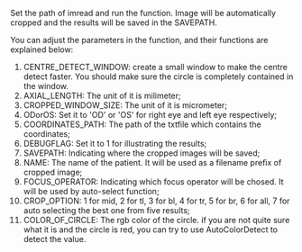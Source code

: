 Set the path of imread and run the function. Image will be automatically cropped and the results will be saved in the SAVEPATH.

You can adjust the parameters in the function, and their functions are explained below:
1. CENTRE_DETECT_WINDOW: create a small window to make the centre detect faster. You should make sure the circle is completely contained in the window.
2. AXIAL_LENGTH: The unit of it is milimeter;
3. CROPPED_WINDOW_SIZE: The unit of it is micrometer;
4. ODorOS: Set it to 'OD' or 'OS' for right eye and left eye respectively;
5. COORDINATES_PATH: The path of the txtfile which contains the coordinates;
6. DEBUGFLAG: Set it to 1 for illustrating the results;
7. SAVEPATH: Indicating where the cropped images will be saved;
8. NAME: The name of the patient. It will be used as a filename prefix of cropped image;
9. FOCUS_OPERATOR: Indicating which focus operator will be chosed. It will be used by auto-select function;
10. CROP_OPTION: 1 for mid, 2 for tl, 3 for bl, 4 for tr, 5 for br, 6 for all, 7 for auto selecting the best one from five results;
11. COLOR_OF_CIRCLE: The rgb color of the circle. if you are not quite sure what it is and the circle is red, you can try to use AutoColorDetect to detect the value.

